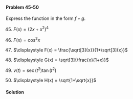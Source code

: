 <div class="alert alert-warning" role="alert">
<h4 class="alert-heading">Problem 45-50</h4>

Express the function in the form $f \circ g$.

45. $\displaystyle F(x) = (2x + x^2)^4$

46. $\displaystyle F(x) = \cos^2x$

47. $\displaystyle F(x) = \frac{\sqrt[3]{x}}{1+\sqrt[3]{x}}$

48. $\displaystyle G(x) = \sqrt[3]{\frac{x}{1+x}}$

49. $\displaystyle v(t) = \sec(t^2)\tan(t^2)$

50. $\displaystyle H(x) = \sqrt{1+\sqrt{x}}$

</div>


<div class="alert alert-success" role="alert">
<h4 class="alert-heading">Solution</h4>



</div>


